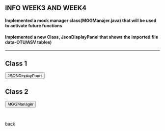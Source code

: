 ## INFO WEEK3 AND WEEK4



####  Implemented a mock manager class(MGGManajer.java) that will be used to activate future functions 
####  Implemented a new Class, JsonDisplayPanel that shows the imported file data-OTU/ASV tables)

 * * *

 
 
<html>
<head>
  <style>
   .panel {
      display: none;
      background-color: #f1f1f1;
      padding: 10px;
      margin-top: 10px;
      font-size: 10px; /* Increase the font size as needed */
      width: 800px; /* Increase the width as needed */
    }

    h2 {
      font-size: 14px; /* Decrease the font size of the headers */
	margin-top: 20px; /* Increase the margin-top for the header */
	  margin-bottom: 20px; /* Add margin-bottom for spacing */
    }

    .panel-button {
      margin-bottom: 20px; /* Add space between each panel button */
    }
  </style>
</head>
<body>
  <h2>Class 1</h2>
  <button onclick="JSONDisplayPanel()">JSONDisplayPanel</button>
  <div class="panel" id="JSONDisplayPanel">
    <pre>
 
 package be.kuleuven.mgG.internal.view;



public class JSONDisplayPanel extends JPanel  {
    private JTable table;
    final MGGManager manager;
 
    
    
    public JSONDisplayPanel(final MGGManager manager,JSONObject jsonObject) {
        super(new BorderLayout());
        
        
        // Extract the JSONArray from the JSONObject
        JSONArray jsonArray = (JSONArray) jsonObject.get("data");
        
        createTable(jsonArray);
        
        JScrollPane scrollPane = new JScrollPane(table);
      
        this.manager = manager;
	
        // Set the scroll bar policies
        scrollPane.setVerticalScrollBarPolicy(JScrollPane.VERTICAL_SCROLLBAR_AS_NEEDED);
        scrollPane.setHorizontalScrollBarPolicy(JScrollPane.HORIZONTAL_SCROLLBAR_NEVER);
        
        // Set the preferred size of the scroll pane
        scrollPane.setPreferredSize(new Dimension(800, 600));
        
        // Add the scroll pane to the center of the JSONDisplayPanel
        add(scrollPane, BorderLayout.CENTER);
        
        
        // Add the button that will execute the SendDataToServerTask when clicked
        JButton sendButton = new JButton("Get Annotated Network ");
        sendButton.addActionListener(new ActionListener() {  
            public void actionPerformed(ActionEvent e) {
              
            	 TaskIterator taskIterator = new SendDataToServerTaskFactory(jsonObject, manager).createTaskIterator();
                 manager.executeTasks(taskIterator);
            }

        
    });
     // Set button appearance
        sendButton.setForeground(Color.BLACK); // Set the text color of the button
        sendButton.setFont(sendButton.getFont().deriveFont(Font.BOLD, 14f)); // Set the font style and size of the button text
        sendButton.setBackground(new Color(144, 238, 144)); // Set the background color of the button
        sendButton.setFocusPainted(false); // Remove the focus border around the button
        sendButton.setBorder(BorderFactory.createEmptyBorder(5, 10, 5, 10)); // Add padding to the button

        // Create a rounded border for the button
        int borderRadius = 20;
        int borderThickness = 2;
        sendButton.setBorder(BorderFactory.createCompoundBorder(
                BorderFactory.createLineBorder(Color.WHITE, borderThickness),
                BorderFactory.createEmptyBorder(borderRadius, borderRadius, borderRadius, borderRadius)));

        // Add hover effect for the button
        sendButton.addMouseListener(new java.awt.event.MouseAdapter() {
            public void mouseEntered(java.awt.event.MouseEvent evt) {
                sendButton.setBackground(Color.GREEN); // Set the background color when mouse enters the button
            }

            public void mouseExited(java.awt.event.MouseEvent evt) {
                sendButton.setBackground(new Color(144, 238, 144)); // Set the background color when mouse exits the button
            }
        });
        
        // Add the button to the JSONDisplayPanel
        add(sendButton, BorderLayout.NORTH);
    
    }
    
    private void createTable(JSONArray jsonArray) {
        DefaultTableModel tableModel = new DefaultTableModel();
        table = new JTable(tableModel);

        // Set the column names
        JSONArray headers = (JSONArray) jsonArray.get(0);
        for (Object header : headers) {
            tableModel.addColumn(header.toString());
        }

        // Add the data to the table model
        for (int i = 1; i < jsonArray.size(); i++) {
            JSONArray row = (JSONArray) jsonArray.get(i);
            Object[] rowData = new Object[row.size()];
            for (int j = 0; j < row.size(); j++) {
                rowData[j] = row.get(j);
            }
            tableModel.addRow(rowData);
        }
    }


	
}


/*	@Override
public Component getComponent() {
	// TODO Auto-generated method stub
	return this;
}

@Override
public CytoPanelName getCytoPanelName() {
	// TODO Auto-generated method stub
	return  CytoPanelName.SOUTH;
}

@Override
public String getTitle() {
	// TODO Auto-generated method stub
	return "OTU/ASV Data";
}

@Override
public Icon getIcon() {
	// TODO Auto-generated method stub
	return null;*/




		

		
}
    </pre>
  </div>






  <h2>Class 2</h2>
  <button onclick="MGGManager()">MGGManager</button>
  <div class="panel" id="MGGManager">
    <pre>
 
package be.kuleuven.mgG.internal.model;



/**
 * The MGGManager class is responsible for managing the state of the MGG application.
 * It provides methods to store and retrieve data, execute tasks, and register services for the tasks and taskfactories to use instead of cyactivator
 * 
 */



public class MGGManager implements SessionAboutToBeSavedListener, SessionLoadedListener {
	
	
	public final static String APP_NAME = "be.kuleuven.mgG";
	public final static String SERVER_RESPONSE_FILE = "Response.json";
	
	//-----------------------------------------------------------
	final CommandExecutorTaskFactory commandExecutorTaskFactory;
	final SynchronousTaskManager<?> synchronousTaskManager;
	final TaskManager<?,?> dialogTaskManager;
	
	//----------------------------------------------------------------
	final TaskManager taskManager;
	final SynchronousTaskManager syncTaskManager;
	
	final CyServiceRegistrar cyRegistrar; 
	
	final AvailableCommands availableCommands;
	final CommandExecutorTaskFactory ceTaskFactory;
	//-----------------------------------------------------------
	private MGGCytoPanel cytoPanel = null;
	
	  private CyNetwork newNetwork = null;
	//----------------------------------------------------------
	private JSONObject jsonObject;
	private JSONObject serverResponse;
		
	//private Icon MGGicon;

	
	 /**
     * Constructor for the MGGManager class.
     * This constructor initializes the MGGManager with a CyServiceRegistrar, which is used to access Cytoscape services.
     * It also registers the MGGManager as a listener for session events, specifically when a session is about to be saved and when a session is loaded.
     *
     * @param cyRegistrar The CyServiceRegistrar used to access Cytoscape services.
     */
	
	public MGGManager(final CyServiceRegistrar cyRegistrar) {
		 // Store the CyServiceRegistrar
		this.cyRegistrar = cyRegistrar;
		
		 // Get Cytoscape services
		this.taskManager = cyRegistrar.getService(TaskManager.class);
		this.availableCommands = cyRegistrar.getService(AvailableCommands.class);
		this.ceTaskFactory = cyRegistrar.getService(CommandExecutorTaskFactory.class);
		this.syncTaskManager = cyRegistrar.getService(SynchronousTaskManager.class);
		
		// Register this manager as a listener for session events
		cyRegistrar.registerService(this, SessionAboutToBeSavedListener.class, new Properties());
		cyRegistrar.registerService(this, SessionLoadedListener.class, new Properties());
		
		synchronousTaskManager = cyRegistrar.getService(SynchronousTaskManager.class);
		commandExecutorTaskFactory = cyRegistrar.getService(CommandExecutorTaskFactory.class);
		dialogTaskManager = cyRegistrar.getService(TaskManager.class);
		//MGGicon = new ImageIcon(getClass().getResource("/images/scNetViz.png"));
					
	}
	

	 /**
     * Sets the JSONArray object.
     * This method is used to store a JSONArray object which can be used later.
     *
     * @param jsonArray The JSONArray object to be stored.
     */
    public void setJsonObject(JSONObject jsonObject) {
        this.jsonObject = jsonObject;
    }

    /**
     * Gets the stored JSONArray object.
     * This method is used to retrieve the stored JSONArray object.
     *
     * @return The stored JSONArray object.
     */
    public JSONObject getJsonObject() {
        return jsonObject;
    }
	
   
    /**
     * Sets the server response.
     * This method is used to store the server response which can be used later.
     * 
     * @param jsonResponse The server response in the form of a JSONObject.
     */
    public void setServerResponse(JSONObject jsonResponse) {
        this.serverResponse = jsonResponse;
    }
	

    /**
     * Gets the stored server response.
     * This method is used to retrieve the stored server response.
     *
     * @return The stored server response in the form of a JSONObject.
     */
    public JSONObject getServerResponse() {
        return this.serverResponse;
    }
	
  //-----------------------------addition------------------------------for cytopanel------------------------------------------------------------------------------------------  
    
    public void setCytoPanel(MGGCytoPanel panel) {
  		this.cytoPanel = panel;
  	}
      
    public CyNetwork getCurrentNetwork() {
		CyNetwork network = cyRegistrar.getService(CyApplicationManager.class).getCurrentNetwork();
    if (network != null) return network;
    return newNetwork;
	}

    
    
    //------------------------------------------------SErvice Register and execute Tasks-----------------------------------------------------------------------------------------------
    
    
    
    
    public void executeCommand(String namespace, String command, 
            Map<String, Object> args, TaskObserver observer) {
TaskIterator ti = commandExecutorTaskFactory.createTaskIterator(namespace, command, args, observer);
execute(ti, true);
}
    
    public void execute(TaskIterator iterator, boolean synchronous) {
		if (synchronous) {
			synchronousTaskManager.execute(iterator);
		} else {
			dialogTaskManager.execute(iterator);
		}
	}
    
    public CyNetworkView getCurrentNetworkView() {
		return cyRegistrar.getService(CyApplicationManager.class).getCurrentNetworkView();
	}
    
    /**
     * Executes a set of tasks.
     * This method is used to execute a set of tasks using the task manager.
     * The tasks are executed in the order they are added to the TaskIterator.
     *
     * @param tasks The TaskIterator containing the tasks to be executed.
     */
    
    public void executeTasks(TaskIterator tasks) {
        taskManager.execute(tasks);
    } 

    

			    /**
			     * Retrieves a service of the specified class.
			     * This method is used to get a service registered in the Cytoscape environment.
			     *
			     * @param serviceClass The class of the service to be retrieved.
			     * @return The service of the specified class.
			     */
    
    			public <S> S getService(Class<S> serviceClass) { 
    				return cyRegistrar.getService(serviceClass); 
    				
    			}
    		  
			    /**
			     * Retrieves a service of the specified class and filter.
			     * This method is used to get a service registered in the Cytoscape environment that matches a specific filter.
			     *
			     * @param serviceClass The class of the service to be retrieved.
			     * @param filter The filter to match the service against.
			     * @return The service of the specified class and filter.
			     */
    
    		  public <S> S getService(Class<S> serviceClass, String filter) { return
    		  cyRegistrar.getService(serviceClass, filter); }
    		  
    		  
    		  /**
    		     * Registers a service in the Cytoscape environment.
    		     * This method is used to register a service in the Cytoscape environment with the specified properties.
    		     *
    		     * @param service The service to be registered.
    		     * @param serviceClass The class of the service to be registered.
    		     * @param props The properties of the service to be registered.
    		     */
    		  
    		  public void registerService(Object service, Class<?> serviceClass, Properties
    		  props) { cyRegistrar.registerService(service, serviceClass, props); }
    		  
    		  
    		  /**
    		     * Unregisters a service from the Cytoscape environment.
    		     * This method is used to unregister a service from the Cytoscape environment.
    		     *
    		     * @param service The service to be unregistered.
    		     * @param serviceClass The class of the service to be unregistered.
    		     */
    		  
    		  public void unregisterService(Object service, Class<?> serviceClass) {
    		  cyRegistrar.unregisterService(service, serviceClass); }
	
    
    
    
    
    
    //------------------------------------------------------------------------------------------------------------------------------------------------------------------------
   
    
    
    
    	/**
    	 * Handles the SessionLoadedEvent.
    	 * This method is called when a session is loaded in Cytoscape.
    	 * It checks if there are any files related to the MGG application in the session and loads them if they exist.
    	 *
    	 * @param e The SessionLoadedEvent.
    	*/
	
    	@Override
    		  // See if we have data in the session, and load it if we do
    		public void handleEvent(SessionLoadedEvent e) {
			System.out.println("SessionLoaded");
			
			Map<String,List<File>> appFiles = e.getLoadedSession().getAppFileListMap();
			if (!appFiles.containsKey(APP_NAME)) {
				System.out.println("Don't see "+APP_NAME+"!");
				return;
			}

			List<File> mggFiles = appFiles.get(APP_NAME);
			Map<String, File> fileMap = new HashMap<>();
			for (File f: mggFiles) {
				System.out.println("File map has file: "+f.getName());
				fileMap.put(f.getName(),f);
			}

			if (!fileMap.containsKey(SERVER_RESPONSE_FILE)) {
				System.out.println("Don't see "+SERVER_RESPONSE_FILE+"!");
				return;
			}	
    	}
    	
    	 /**
         * Handles the SessionAboutToBeSavedEvent.
         * This method is called when a session is about to be saved in Cytoscape.
         * It saves the server response to a file and adds it to the session.
         *
         * @param e The SessionAboutToBeSavedEvent.
         */
    	
	@Override
	public void handleEvent(SessionAboutToBeSavedEvent e) {
		String tmpDir = System.getProperty("java.io.tmpdir");
	    File jsonFile = new File(tmpDir, SERVER_RESPONSE_FILE);

	    try {
	        FileOutputStream fos = new FileOutputStream(jsonFile);
	        OutputStreamWriter osw = new OutputStreamWriter(fos, "utf-8");
	        BufferedWriter writer = new BufferedWriter(osw);

	        writer.write(serverResponse.toJSONString());
	        writer.close();
	        osw.close();
	        fos.close();

	        List<File> files = new ArrayList<File>();
	        files.add(jsonFile);

	        try {
	            e.addAppFiles(APP_NAME, files);
	        } catch (Exception add) {
	            add.printStackTrace();
	        }
	    } catch (Exception jsonException) {
	        jsonException.printStackTrace();
	    }
		
	}


	
	/*
	 * public void executeTasks(TaskIterator tasks) { taskManager.execute(tasks); }
	 * 
	 * public void executeTasks(TaskIterator tasks, TaskObserver observer) {
	 * taskManager.execute(tasks, observer); }
	 * 
	 * public void executeTasks(TaskFactory factory) {
	 * taskManager.execute(factory.createTaskIterator()); }
	 * 
	 * public void executeTasks(TaskFactory factory, TaskObserver observer) {
	 * taskManager.execute(factory.createTaskIterator(), observer); }
	 */
	  
	
	
	/*
	 * public void executeCommand(String namespace, String command,Map<String,
	 * Object> args, TaskObserver observer) { if (ceTaskFactory == null)
	 * ceTaskFactory = getService(CommandExecutorTaskFactory.class); if
	 * (availableCommands == null) availableCommands=
	 * getService(AvailableCommands.class); if (syncTaskManager == null)
	 * syncTaskManager = getService(SynchronousTaskManager.class); if
	 * (availableCommands.getNamespaces() == null ||
	 * !availableCommands.getCommands(namespace).contains(command)) throw new
	 * RuntimeException("Can’t find command" +namespace+ "+command"); TaskIterator
	 * ti = ceTaskFactory.createTaskIterator(namespace, command, args, observer);
	 * syncTaskManager.execute(ti); }
	 /

      
    </pre>
  </div>

  <script>
    function showJSONDisplayPanel() {
      var panel = document.getElementById("JSONDisplayPanel");
      if (panel.style.display === "none") {
        panel.style.display = "block";
      } else {
        panel.style.display = "none";
      }
    }
    
    function showMGGManager() {
      var panel = document.getElementById("MGGManager");
      if (panel.style.display === "none") {
        panel.style.display = "block";
      } else {
        panel.style.display = "none";
      }
    }
  </script>
</body>
</html>

	
	
<br> <!-- Add an empty line -->



[back](./)
